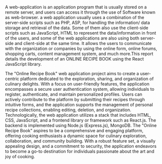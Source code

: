 A web-application is an application program that is usually stored on a remote server, and users can access it through the use of Software known as web-browser. a web application usually uses a combination of the server-side scripts such as PHP, ASP, for handling the information/ data storage and retrieval of the data. Some of them also use the client-side scripts such as JavaScript, HTML to represent the data/information in front of the users, and some of the web applications are also using both server-side and client-side at the same time. It allows the users to communicate with the organization or companies by using the online form, online forums, shopping carts, content management system, and much more.This report details the development of an ONLINE RECIPE BOOK using the React JavaScript library. 

The "Online Recipe Book" web application project aims to create a user-centric platform dedicated to the exploration, sharing, and organization of culinary delights. With a focus on user-friendly features, the application encompasses a secure user authentication system, allowing individuals to register, authenticate, and maintain personalized profiles. Users can actively contribute to the platform by submitting their recipes through intuitive forms, and the application supports the management of personal recipe collections, enabling editing, deletion, and organization. Technologically, the web application utilizes a stack that includes HTML, CSS, JavaScript, and a frontend library or framework such as React.js. The backend is implemented using Node.js (Express.js), MongoDB. The "Online Recipe Book" aspires to be a comprehensive and engaging platform, offering cooking enthusiasts a dynamic space for culinary exploration, collaboration, and community building. With a robust feature set, a visually appealing design, and a commitment to security, the application endeavors to become a go-to destination for individuals passionate about the art and joy of cooking.
